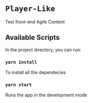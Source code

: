# `Player-Like`
Test front-end Agile Content

## Available Scripts
In the project directory, you can run:

### `yarn install`
To install all the dependecies

### `yarn start`
Runs the app in the development mode

